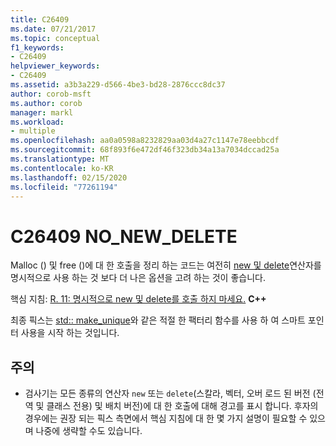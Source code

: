 ```yaml
---
title: C26409
ms.date: 07/21/2017
ms.topic: conceptual
f1_keywords:
- C26409
helpviewer_keywords:
- C26409
ms.assetid: a3b3a229-d566-4be3-bd28-2876ccc8dc37
author: corob-msft
ms.author: corob
manager: markl
ms.workload:
- multiple
ms.openlocfilehash: aa0a0598a8232829aa03d4a27c1147e78eebbcdf
ms.sourcegitcommit: 68f893f6e472df46f323db34a13a7034dccad25a
ms.translationtype: MT
ms.contentlocale: ko-KR
ms.lasthandoff: 02/15/2020
ms.locfileid: "77261194"
---
```

# <a name="c26409-no_new_delete"></a>C26409 NO_NEW_DELETE
Malloc () 및 free ()에 대 한 호출을 정리 하는 코드는 여전히 [new 및 delete](/cpp/cpp/new-and-delete-operators)연산자를 명시적으로 사용 하는 것 보다 더 나은 옵션을 고려 하는 것이 좋습니다.

  핵심 지침: [R. 11: 명시적으로 new 및 delete를 호출 하지 마세요.](https://isocpp.github.io/CppCoreGuidelines/CppCoreGuidelines#r11-avoid-calling-new-and-delete-explicitly) **C++**

최종 픽스는 [std:: make_unique](/cpp/standard-library/memory-functions#make_unique)와 같은 적절 한 팩터리 함수를 사용 하 여 스마트 포인터 사용을 시작 하는 것입니다.

## <a name="remarks"></a>주의
- 검사기는 모든 종류의 연산자 `new` 또는 `delete`(스칼라, 벡터, 오버 로드 된 버전 (전역 및 클래스 전용) 및 배치 버전)에 대 한 호출에 대해 경고를 표시 합니다. 후자의 경우에는 권장 되는 픽스 측면에서 핵심 지침에 대 한 몇 가지 설명이 필요할 수 있으며 나중에 생략할 수도 있습니다.

